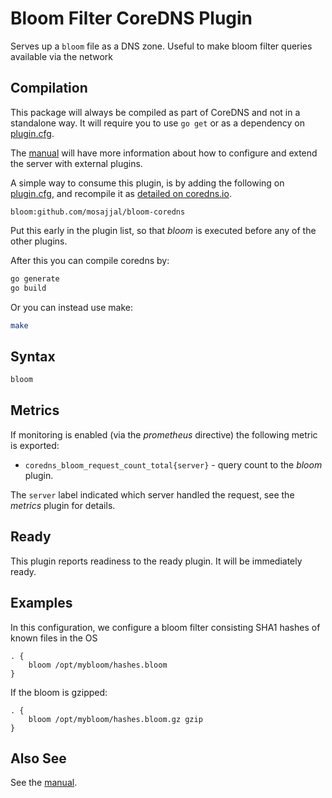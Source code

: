 # Bloom Filter CoreDNS Plugin

Serves up a `bloom` file as a DNS zone. Useful to make bloom filter queries available via the network


## Compilation

This package will always be compiled as part of CoreDNS and not in a standalone way. It will require you to use `go get` or as a dependency on [plugin.cfg](https://github.com/coredns/coredns/blob/master/plugin.cfg).

The [manual](https://coredns.io/manual/toc/#what-is-coredns) will have more information about how to configure and extend the server with external plugins.

A simple way to consume this plugin, is by adding the following on [plugin.cfg](https://github.com/coredns/coredns/blob/master/plugin.cfg), and recompile it as [detailed on coredns.io](https://coredns.io/2017/07/25/compile-time-enabling-or-disabling-plugins/#build-with-compile-time-configuration-file).

~~~
bloom:github.com/mosajjal/bloom-coredns
~~~

Put this early in the plugin list, so that *bloom* is executed before any of the other plugins.

After this you can compile coredns by:

``` sh
go generate
go build
```

Or you can instead use make:

``` sh
make
```

## Syntax

~~~ txt
bloom
~~~

## Metrics

If monitoring is enabled (via the *prometheus* directive) the following metric is exported:

* `coredns_bloom_request_count_total{server}` - query count to the *bloom* plugin.

The `server` label indicated which server handled the request, see the *metrics* plugin for details.

## Ready

This plugin reports readiness to the ready plugin. It will be immediately ready.

## Examples

In this configuration, we configure a bloom filter consisting SHA1 hashes of known files in the OS

~~~ corefile
. {
    bloom /opt/mybloom/hashes.bloom  
}
~~~

If the bloom is gzipped:

~~~ corefile
. {
    bloom /opt/mybloom/hashes.bloom.gz gzip
}
~~~

## Also See

See the [manual](https://coredns.io/manual).
